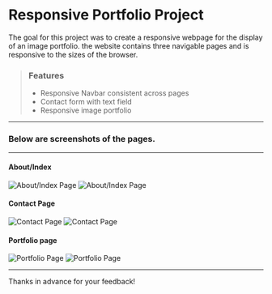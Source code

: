 # Responsive Portfolio Project 
The goal for this project was to create a responsive webpage for the display of an image portfolio. the website contains three navigable pages and is responsive to the sizes of the browser.

>### Features
>- Responsive Navbar consistent across pages
>- Contact form with text field
>- Responsive image portfolio
---
### Below are screenshots of the pages.
---

#### About/Index
![About/Index Page](Images/aboutwide.jpeg)
![About/Index Page](Images/aboutnarrow.jpeg)

#### Contact Page
![Contact Page](Images/contactwide.jpeg)
![Contact Page](Images/contactnarrow.jpeg)

#### Portfolio page
![Portfolio Page](Images/portfoliowide.jpeg)
![Portfolio Page](Images/portfolionarrow.jpeg)

---

Thanks in advance for your feedback!